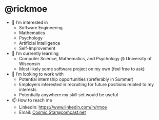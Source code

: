 @rickmoe
===============================================================================================
- 👀 I’m interested in
    - Software Engineering
    - Mathematics
    - Psychology
    - Artificial Intelligence
    - Self-Improvement
- 🌱 I’m currently learning
    - Computer Science, Mathematics, and Psychology @ University of Wisconsin
    - Most likely some software project on my own (feel free to ask)
- 💞️ I’m looking to work with
    - Potential internship opportunities (preferably in Summer)
    - Employers interested in recruiting for future positions related to my interests
    - Potentially anywhere my skill set would be useful
- 📫 How to reach me
    - LinkedIn: https://www.linkedin.com/in/rmoe
    - Email: Cosmic.Star@comcast.net
